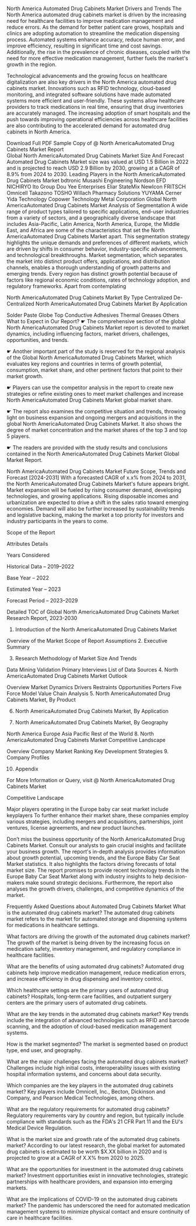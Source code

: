 North America Automated Drug Cabinets Market Drivers and Trends
The North America automated drug cabinets market is driven by the increasing need for healthcare facilities to improve medication management and reduce errors. As the demand for better patient care grows, hospitals and clinics are adopting automation to streamline the medication dispensing process. Automated systems enhance accuracy, reduce human error, and improve efficiency, resulting in significant time and cost savings. Additionally, the rise in the prevalence of chronic diseases, coupled with the need for more effective medication management, further fuels the market's growth in the region.

Technological advancements and the growing focus on healthcare digitalization are also key drivers in the North America automated drug cabinets market. Innovations such as RFID technology, cloud-based monitoring, and integrated software solutions have made automated systems more efficient and user-friendly. These systems allow healthcare providers to track medications in real time, ensuring that drug inventories are accurately managed. The increasing adoption of smart hospitals and the push towards improving operational efficiencies across healthcare facilities are also contributing to the accelerated demand for automated drug cabinets in North America.

Download Full PDF Sample Copy of @ North AmericaAutomated Drug Cabinets Market Report  
Global North AmericaAutomated Drug Cabinets Market Size And Forecast
Automated Drug Cabinets Market size was valued at USD 1.5 Billion in 2022 and is projected to reach USD 2.9 Billion by 2030, growing at a CAGR of 8.9% from 2024 to 2030.
Leading Players in the North AmericaAutomated Drug Cabinets Market
bdtronic
Musashi Engineering
Nordson EFD
NICHIRYO
Ito Group
Dou Yee Enterprises
Eliar
StateMix
NewIcon
FRITSCH
Omnicell
Takazono
TOSHO
Willach Pharmacy Solutions
YUYAMA
Cerner
Yida Technology
Copower Technology
Metal Corporation
Global North AmericaAutomated Drug Cabinets Market Analysis of Segmentation
A wide range of product types tailored to specific applications, end-user industries from a variety of sectors, and a geographically diverse landscape that includes Asia-Pacific, Latin America, North America, Europe, the Middle East, and Africa are some of the characteristics that set the North AmericaAutomated Drug Cabinets Market apart. This segmentation strategy highlights the unique demands and preferences of different markets, which are driven by shifts in consumer behavior, industry-specific advancements, and technological breakthroughs. Market segmentation, which separates the market into distinct product offers, applications, and distribution channels, enables a thorough understanding of growth patterns and emerging trends. Every region has distinct growth potential because of factors like regional economic conditions, rates of technology adoption, and regulatory frameworks. Apart from contemplating

North AmericaAutomated Drug Cabinets Market By Type
Centralized
De-Centralized
North AmericaAutomated Drug Cabinets Market By Application

Solder Paste
Globe Top
Conductive Adhesives
Thermal Greases
Others
What to Expect in Our Report?
☛ The comprehensive section of the global North AmericaAutomated Drug Cabinets Market report is devoted to market dynamics, including influencing factors, market drivers, challenges, opportunities, and trends.

☛ Another important part of the study is reserved for the regional analysis of the Global North AmericaAutomated Drug Cabinets Market, which evaluates key regions and countries in terms of growth potential, consumption, market share, and other pertinent factors that point to their market growth.

☛ Players can use the competitor analysis in the report to create new strategies or refine existing ones to meet market challenges and increase North AmericaAutomated Drug Cabinets Market global market share.

☛ The report also examines the competitive situation and trends, throwing light on business expansion and ongoing mergers and acquisitions in the global North AmericaAutomated Drug Cabinets Market. It also shows the degree of market concentration and the market shares of the top 3 and top 5 players.

☛ The readers are provided with the study results and conclusions contained in the North AmericaAutomated Drug Cabinets Market Global Market Report.

North AmericaAutomated Drug Cabinets Market Future Scope, Trends and Forecast [2024-2031]
With a forecasted CAGR of x.x% from 2024 to 2031, the North AmericaAutomated Drug Cabinets Market's future appears bright. Market expansion will be fueled by rising consumer demand, developing technologies, and growing applications. Rising disposable incomes and urbanization are expected to drive a shift in the sales ratio toward emerging economies. Demand will also be further increased by sustainability trends and legislative backing, making the market a top priority for investors and industry participants in the years to come.

Scope of the Report

Attributes Details

Years Considered

Historical Data – 2019–2022

Base Year – 2022

Estimated Year – 2023

Forecast Period – 2023–2029

Detailed TOC of Global North AmericaAutomated Drug Cabinets Market Research Report, 2023-2030
1. Introduction of the North AmericaAutomated Drug Cabinets Market

Overview of the Market
Scope of Report
Assumptions
2. Executive Summary

3. Research Methodology of Market Size And Trends

Data Mining
Validation
Primary Interviews
List of Data Sources
4. North AmericaAutomated Drug Cabinets Market Outlook

Overview
Market Dynamics
Drivers
Restraints
Opportunities
Porters Five Force Model
Value Chain Analysis
5. North AmericaAutomated Drug Cabinets Market, By Product

6. North AmericaAutomated Drug Cabinets Market, By Application

7. North AmericaAutomated Drug Cabinets Market, By Geography

North America
Europe
Asia Pacific
Rest of the World
8. North AmericaAutomated Drug Cabinets Market Competitive Landscape

Overview
Company Market Ranking
Key Development Strategies
9. Company Profiles

10. Appendix

For More Information or Query, visit @ North AmericaAutomated Drug Cabinets Market

Competitive Landscape

Major players operating in the Europe baby car seat market include keyplayers To further enhance their market share, these companies employ various strategies, including mergers and acquisitions, partnerships, joint ventures, license agreements, and new product launches.

Don’t miss the business opportunity of the North AmericaAutomated Drug Cabinets Market. Consult our analysts to gain crucial insights and facilitate your business growth.
The report's in-depth analysis provides information about growth potential, upcoming trends, and the Europe Baby Car Seat Market statistics. It also highlights the factors driving forecasts of total market size. The report promises to provide recent technology trends in the Europe Baby Car Seat Market along with industry insights to help decision-makers make sound strategic decisions. Furthermore, the report also analyses the growth drivers, challenges, and competitive dynamics of the market.

Frequently Asked Questions about Automated Drug Cabinets Market
What is the automated drug cabinets market?
The automated drug cabinets market refers to the market for automated storage and dispensing systems for medications in healthcare settings.

What factors are driving the growth of the automated drug cabinets market?
The growth of the market is being driven by the increasing focus on medication safety, inventory management, and regulatory compliance in healthcare facilities.

What are the benefits of using automated drug cabinets?
Automated drug cabinets help improve medication management, reduce medication errors, and increase efficiency in drug dispensing and inventory control.

Which healthcare settings are the primary users of automated drug cabinets?
Hospitals, long-term care facilities, and outpatient surgery centers are the primary users of automated drug cabinets.

What are the key trends in the automated drug cabinets market?
Key trends include the integration of advanced technologies such as RFID and barcode scanning, and the adoption of cloud-based medication management systems.

How is the market segmented?
The market is segmented based on product type, end user, and geography.

What are the major challenges facing the automated drug cabinets market?
Challenges include high initial costs, interoperability issues with existing hospital information systems, and concerns about data security.

Which companies are the key players in the automated drug cabinets market?
Key players include Omnicell, Inc., Becton, Dickinson and Company, and Pearson Medical Technologies, among others.

What are the regulatory requirements for automated drug cabinets?
Regulatory requirements vary by country and region, but typically include compliance with standards such as the FDA's 21 CFR Part 11 and the EU's Medical Device Regulation.

What is the market size and growth rate of the automated drug cabinets market?
According to our latest research, the global market for automated drug cabinets is estimated to be worth $X.XX billion in 2020 and is projected to grow at a CAGR of X.X% from 2020 to 2025.

What are the opportunities for investment in the automated drug cabinets market?
Investment opportunities exist in innovative technologies, strategic partnerships with healthcare providers, and expansion into emerging markets.

What are the implications of COVID-19 on the automated drug cabinets market?
The pandemic has underscored the need for automated medication management systems to minimize physical contact and ensure continuity of care in healthcare facilities.
